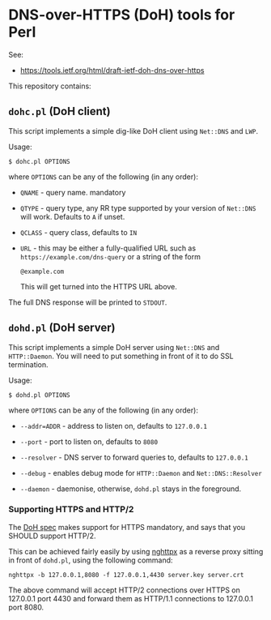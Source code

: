 # DNS-over-HTTPS (DoH) tools for Perl

See:

* https://tools.ietf.org/html/draft-ietf-doh-dns-over-https

This repository contains:


## `dohc.pl` (DoH client)

This script implements a simple dig-like DoH client using `Net::DNS` and `LWP`.

Usage:

```
$ dohc.pl OPTIONS
```

where `OPTIONS` can be any of the following (in any order):

* `QNAME` - query name. mandatory

* `QTYPE` - query type, any RR type supported by your version of `Net::DNS` will work. Defaults to `A` if unset.

* `QCLASS` - query class, defaults to `IN`

* `URL` - this may be either a fully-qualified URL such as `https://example.com/dns-query` or a string of the form

    ````
    @example.com
    ````

    This will get turned into the HTTPS URL above.

The full DNS response will be printed to `STDOUT`.


## `dohd.pl` (DoH server)

This script implements a simple DoH server using `Net::DNS` and `HTTP::Daemon`. You will need to put something in front of it to do SSL termination.

Usage:

```
$ dohd.pl OPTIONS
```

where `OPTIONS` can be any of the following (in any order):

* `--addr=ADDR` - address to listen on, defaults to `127.0.0.1`

* `--port` - port to listen on, defaults to `8080`

* `--resolver` - DNS server to forward queries to, defaults to `127.0.0.1`

* `--debug` - enables debug mode for `HTTP::Daemon` and `Net::DNS::Resolver`

* `--daemon` - daemonise, otherwise, `dohd.pl` stays in the foreground.


### Supporting HTTPS and HTTP/2

The [DoH spec](https://tools.ietf.org/html/draft-ietf-doh-dns-over-https) makes support for HTTPS mandatory, and says that you SHOULD support HTTP/2.

This can be achieved fairly easily by using [nghttpx](https://nghttp2.org/documentation/nghttpx.1.html) as a reverse proxy sitting in front of `dohd.pl`, using the following command:

```
nghttpx -b 127.0.0.1,8080 -f 127.0.0.1,4430 server.key server.crt
```

The above command will accept HTTP/2 connections over HTTPS on 127.0.0.1 port 4430 and forward them as HTTP/1.1 connections to 127.0.0.1 port 8080.
